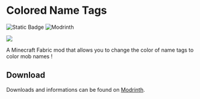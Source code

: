 # Colored Name Tags
![Static Badge](https://img.shields.io/badge/Mod_Loader-Fabric-beige?&link=https%3A%2F%2Fmodrinth.com%2Fmod%2Ffabric-api)  <img src="https://img.shields.io/modrinth/dt/colored-name-tags?logo=Modrinth&label=Modrinth%20Downloads&color=00af5c" alt="Modrinth">

<img src="https://i.imgur.com/XDgdHY1.jpeg">

A Minecraft Fabric mod that allows you to change the color of name tags to color mob names ! 


## Download
Downloads and informations can be found on [Modrinth](https://modrinth.com/mod/colored-name-tags).
